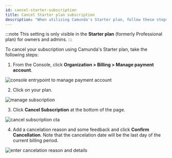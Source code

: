 ```yaml
---
id: cancel-starter-subscription
title: Cancel Starter plan subscription
description: "When utilizing Camunda's Starter plan, follow these steps to cancel your subscription."
---
```


:::note
This setting is only visible in the **Starter plan** (formerly Professional plan) for owners and admins.
:::

To cancel your subscription using Camunda's Starter plan, take the following steps:

1. From the Console, click **Organization > Billing > Manage payment account**.

![console entrypoint to manage payment account](./img/cc-entrypoint.png)

2. Click on your plan.

![manage subscription](./img/cancel-prof-plan-manage-subscription.png)

3. Click **Cancel Subscription** at the bottom of the page.

![cancel subscription cta](./img/cancel-prof-plan-cancel-cta.png)

4. Add a cancelation reason and some feedback and click **Confirm Cancellation**. Note that the cancelation date will be the last day of the current billing period.

![enter cancelation reason and details](./img/cancel-prof-plan-last-screen.png)
